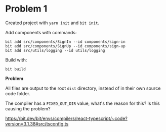 # Problem 1

Created project with `yarn init` and `bit init`.

Add components with commands:
```
bit add src/components/SignIn --id components/sign-in
bit add src/components/SignUp --id components/sign-up
bit add src/utils/logging --id utils/logging
```

Build with:
```
bit build
```

**Problem**

All files are output to the root `dist` directory, instead of in their own source code folder.

The compiler has a `FIXED_OUT_DIR` value, what's the reason for this?  Is this causing the problem?

https://bit.dev/bit/envs/compilers/react-typescript/~code?version=3.1.38#src/tsconfig.ts